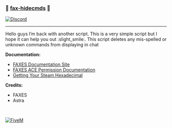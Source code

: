 ### 📠 [fax-hidecmds][5mlink] 📠

[![Discord](https://faxes.zone/i/9wkr3.png)](https://faxes.zone/discord)

----

Hello guys I’m back with another script. This is a very simple script but I hope it can help you out :slight_smile:.
This script deletes any mis-spelled or unknown commands from displaying in chat

**Documentation:**
- [FAXES Documentation Site](https://docs.faxes.zone/docs)
- [FAXES ACE Permission Documentation](https://docs.faxes.zone/docs/aceperms)
- [Getting Your Steam Hexadecimal](https://docs.faxes.zone/docs/getting-your-steam-hex)

**Credits:**
- FAXES
- Astra

<br />

[![FiveM](https://faxes.zone/i/r5byi.png)][5mlink]

[5mlink]: https://forum.cfx.re/t/103370


